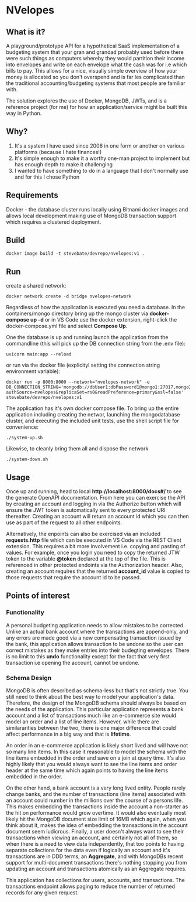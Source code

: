 # NVelopes

## What is it?

A playground/prototype API for a hypothetical SaaS implementation of a budgeting system that your gran and grandad probably used before there were such things as computers whereby they would partition their income into envelopes and write on each envelope what the cash was for i.e which bills to pay. This allows for a nice, visually simple overview of how your money is allocated so you don't overspend and is far les complicated than the traditional accounting/budgeting systems that most people are familiar with.

The solution explores the use of Docker, MongoDB, JWTs, and is a reference project (for me) for how an application/service might be built this way in Python.

## Why?

1) It's a system I have used since 2006 in one form or another on various platforms (because I hate finances!)
2) It's simple enough to make it a worthy one-man project to implement but has enough depth to make it challenging
3) I wanted to have something to do in a language that I don't normally use and for this I chose Python

## Requirements

Docker - the database cluster runs locally using Bitnami docker images and allows local development making use of MongoDB transaction support which requires a clustered deployment.

## Build

    docker image build -t stevebate/devrepo/nvelopes:v1 .

## Run

create a shared network:

    docker network create -d bridge nvelopes-network

Regardless of how the application is executed you need a database. In the containers/mongo directory bring up the mongo cluster via **docker-compose up -d** or in VS Code use the docker extension, right-click the docker-compose.yml file and select **Compose Up**.

One the database is up and running launch the application from the commandline (this will pick up the DB connection string from the .env file):

    uvicorn main:app --reload

or run via the docker file (explicityl setting the connection string environment variable):

    docker run -p 8000:8000 --network="nvelopes-network" -e DB_CONNECTION_STRING='mongodb://dbUser1:dbPassword1@mongo1:27017,mongo2:27017,mongo3:27017/nvelopes?authSource=nvelopes&replicaSet=rs0&readPreference=primary&ssl=false' stevebate/devrepo/nvelopes:v1

The application has it's own docker compose file. To bring up the entire application including creating the networ, launching the mongodatabase cluster, and executing the included unit tests, use the shell script file for convenience:

    ./system-up.sh

Likewise, to cleanly bring them all and dispose the network

    ./system-down.sh

## Usage

Once up and running, head to local **http://localhost:8000/docs#/** to see the generate OpenAPI documentation. From here you can exercise the API by creating an account and logging in via the Authorize button which will ensure the JWT token is automatically sent to every protected URI thereafter. Creating an account will return an account id which you can then use as part of the request to all other endpoints.


Alternatively, the enpoints can also be exercised via an included **requests.http** file which can be executed in VS Code via the REST Client extension. This requires a bit more involvement i.e. copying and pasting of values. For example, once you login you need to copy the returned JTW token to the variable **@token** declared at the top of the file. This is referenced in other protected endoints via the Authorization header. Also, creating an account requires that the returned **account_id** value is copied to those requests that require the account id to be passed.

## Points of interest

### Functionality

A personal budgeting application needs to allow mistakes to be corrected. Unlike an actual bank account where the transactions are append-only, and any errors are made good via a new compensating transaction issued by the bank, this application allows transaction to be undone so the user can correct mistakes as they make entries into their budegting envelopes. There is no limit to this **undo** functionality except for the fact that very first transaction i.e opening the account, cannot be undone.

### Schema Design

MongoDB is often described as schema-less but that's not strictly true. You still need to think about the best way to model your application's data. Therefore, the design of the MongoDB schema should always be based on the needs of the application. This particular application represents a bank account and a list of transactions much like an e-commerce site would model an order and a list of line items. However, while there are similararities between the two, there is one major difference that could affect performance in a big way and that is **lifetime**.

An order in an e-commerce application is likely short lived and will have not so many line items. In this case it reasonable to model the schema with the line items embedded in the order and save on a join at query time. It's also highly likely that you would always want to see the line items and order header at the same time which again points to having the line items embedded in the order.

On the other hand, a bank account is a very long lived entity. People rarely change banks, and the number of transactions (line items) associated with an account could number in the millions over the course of a persons life. This makes embedding the transactions inside the account a non-starter as the hit on performance would grow overtime. It would also eventually most likely hit the MongoDB document size limit of 16MB which again, when you think about it, makes the idea of embedding the transactions in the account document seem ludicrous. Finally, a user doesn't always want to see their transactions when viewing an account, and certainly not all of them, so when there is a need to view data independently, that too points to having separate collections for the data even if logically an account and it's transactions are  in DDD terms, an **Aggregate**, and with MongoDBs recent support for multi-document transactions there's nothing stopping you from updating an account and transactions atomically as an Aggregate requires.

This application has collections for users, accounts, and transactions. The transactions endpoint allows paging to reduce the number of returned records for any given request.